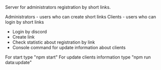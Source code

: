 Server for administrators registration by short links.

Administrators - users who can create short links
Clients - users who can login by short links

- Login by discord
- Create link
- Check statistic about registration by link
- Console command for update information about clients

For start type "npm start"
For update clients information type "npm run data:update"
